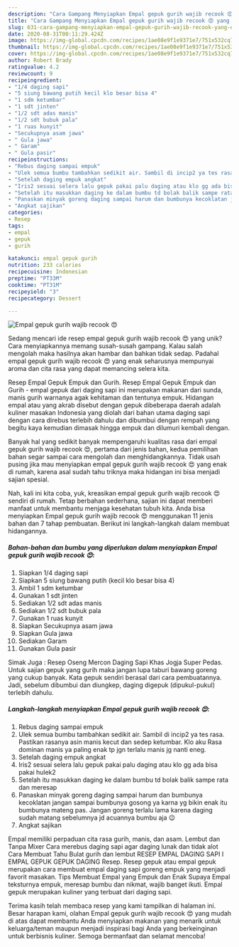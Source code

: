 ```yaml
---
description: "Cara Gampang Menyiapkan Empal gepuk gurih wajib recook 😍 yang Enak Banget"
title: "Cara Gampang Menyiapkan Empal gepuk gurih wajib recook 😍 yang Enak Banget"
slug: 631-cara-gampang-menyiapkan-empal-gepuk-gurih-wajib-recook-yang-enak-banget
date: 2020-08-31T00:11:29.424Z
image: https://img-global.cpcdn.com/recipes/1ae08e9f1e9371e7/751x532cq70/empal-gepuk-gurih-wajib-recook-😍-foto-resep-utama.jpg
thumbnail: https://img-global.cpcdn.com/recipes/1ae08e9f1e9371e7/751x532cq70/empal-gepuk-gurih-wajib-recook-😍-foto-resep-utama.jpg
cover: https://img-global.cpcdn.com/recipes/1ae08e9f1e9371e7/751x532cq70/empal-gepuk-gurih-wajib-recook-😍-foto-resep-utama.jpg
author: Robert Brady
ratingvalue: 4.2
reviewcount: 9
recipeingredient:
- "1/4 daging sapi"
- "5 siung bawang putih kecil klo besar bisa 4"
- "1 sdm ketumbar"
- "1 sdt jinten"
- "1/2 sdt adas manis"
- "1/2 sdt bubuk pala"
- "1 ruas kunyit"
- "Secukupnya asam jawa"
- " Gula jawa"
- " Garam"
- " Gula pasir"
recipeinstructions:
- "Rebus daging sampai empuk"
- "Ulek semua bumbu tambahkan sedikit air. Sambil di incip2 ya tes rasa. Pastikan rasanya asin manis kecut dan sedep ketumbar. Klo aku Rasa dominan manis ya paling enak tp jgn terlalu manis jg nanti eneg."
- "Setelah daging empuk angkat"
- "Iris2 sesuai selera lalu gepuk pakai palu daging atau klo gg ada bisa pakai hulek2"
- "Setelah itu masukkan daging ke dalam bumbu td bolak balik sampe rata dan meresap"
- "Panaskan minyak goreng daging sampai harum dan bumbunya kecoklatan jangan sampai bumbunya gosong ya karna yg bikin enak itu bumbunya mateng pas. Jangan goreng terlalu lama karena daging sudah matang sebelumnya jd acuannya bumbu aja 😉"
- "Angkat sajikan"
categories:
- Resep
tags:
- empal
- gepuk
- gurih

katakunci: empal gepuk gurih 
nutrition: 233 calories
recipecuisine: Indonesian
preptime: "PT33M"
cooktime: "PT31M"
recipeyield: "3"
recipecategory: Dessert

---
```



![Empal gepuk gurih wajib recook 😍](https://img-global.cpcdn.com/recipes/1ae08e9f1e9371e7/751x532cq70/empal-gepuk-gurih-wajib-recook-😍-foto-resep-utama.jpg)

Sedang mencari ide resep empal gepuk gurih wajib recook 😍 yang unik? Cara menyiapkannya memang susah-susah gampang. Kalau salah mengolah maka hasilnya akan hambar dan bahkan tidak sedap. Padahal empal gepuk gurih wajib recook 😍 yang enak seharusnya mempunyai aroma dan cita rasa yang dapat memancing selera kita.

Resep Empal Gepuk Empuk dan Gurih. Resep Empal Gepuk Empuk dan Gurih - empal gepuk dari daging sapi ini merupakan makanan dari sunda, manis gurih warnanya agak kehitaman dan tentunya empuk. Hidangan empal atau yang akrab disebut dengan gepuk dibeberapa daerah adalah kuliner masakan Indonesia yang diolah dari bahan utama daging sapi dengan cara direbus terlebih dahulu dan dibumbui dengan rempah yang begitu kaya kemudian dimasak hingga empuk dan dilumuri kembali dengan.

Banyak hal yang sedikit banyak mempengaruhi kualitas rasa dari empal gepuk gurih wajib recook 😍, pertama dari jenis bahan, kedua pemilihan bahan segar sampai cara mengolah dan menghidangkannya. Tidak usah pusing jika mau menyiapkan empal gepuk gurih wajib recook 😍 yang enak di rumah, karena asal sudah tahu triknya maka hidangan ini bisa menjadi sajian spesial.


Nah, kali ini kita coba, yuk, kreasikan empal gepuk gurih wajib recook 😍 sendiri di rumah. Tetap berbahan sederhana, sajian ini dapat memberi manfaat untuk membantu menjaga kesehatan tubuh kita. Anda bisa menyiapkan Empal gepuk gurih wajib recook 😍 menggunakan 11 jenis bahan dan 7 tahap pembuatan. Berikut ini langkah-langkah dalam membuat hidangannya.

<!--inarticleads1-->

##### Bahan-bahan dan bumbu yang diperlukan dalam menyiapkan Empal gepuk gurih wajib recook 😍:

1. Siapkan 1/4 daging sapi
1. Siapkan 5 siung bawang putih (kecil klo besar bisa 4)
1. Ambil 1 sdm ketumbar
1. Gunakan 1 sdt jinten
1. Sediakan 1/2 sdt adas manis
1. Sediakan 1/2 sdt bubuk pala
1. Gunakan 1 ruas kunyit
1. Siapkan Secukupnya asam jawa
1. Siapkan  Gula jawa
1. Sediakan  Garam
1. Gunakan  Gula pasir


Simak Juga : Resep Oseng Mercon Daging Sapi Khas Jogja Super Pedas. Untuk sajian gepuk yang gurih maka jangan lupa taburi bawang goreng yang cukup banyak. Kata gepuk sendiri berasal dari cara pembuatannya. Jadi, sebelum dibumbui dan diungkep, daging digepuk (dipukul-pukul) terlebih dahulu. 

<!--inarticleads2-->

##### Langkah-langkah menyiapkan Empal gepuk gurih wajib recook 😍:

1. Rebus daging sampai empuk
1. Ulek semua bumbu tambahkan sedikit air. Sambil di incip2 ya tes rasa. Pastikan rasanya asin manis kecut dan sedep ketumbar. Klo aku Rasa dominan manis ya paling enak tp jgn terlalu manis jg nanti eneg.
1. Setelah daging empuk angkat
1. Iris2 sesuai selera lalu gepuk pakai palu daging atau klo gg ada bisa pakai hulek2
1. Setelah itu masukkan daging ke dalam bumbu td bolak balik sampe rata dan meresap
1. Panaskan minyak goreng daging sampai harum dan bumbunya kecoklatan jangan sampai bumbunya gosong ya karna yg bikin enak itu bumbunya mateng pas. Jangan goreng terlalu lama karena daging sudah matang sebelumnya jd acuannya bumbu aja 😉
1. Angkat sajikan


Empal memiliki perpaduan cita rasa gurih, manis, dan asam. Lembut dan Tanpa Mixer Cara merebus daging sapi agar daging lunak dan tidak alot Cara Membuat Tahu Bulat gurih dan lembut RESEP EMPAL DAGING SAPI I EMPAL GEPUK GEPUK DAGING Resep. Resep gepuk atau empal gepuk merupakan cara membuat empal daging sapi goreng empuk yang menjadi favorit masakan. Tips Membuat Empal yang Empuk dan Enak Supaya Empal teksturnya empuk, meresap bumbu dan nikmat, wajib banget ikuti. Empal gepuk merupakan kuliner yang terbuat dari daging sapi. 

Terima kasih telah membaca resep yang kami tampilkan di halaman ini. Besar harapan kami, olahan Empal gepuk gurih wajib recook 😍 yang mudah di atas dapat membantu Anda menyiapkan makanan yang menarik untuk keluarga/teman maupun menjadi inspirasi bagi Anda yang berkeinginan untuk berbisnis kuliner. Semoga bermanfaat dan selamat mencoba!
